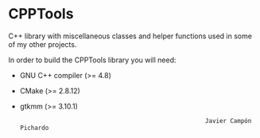 CPPTools
========

C++ library with miscellaneous classes and helper functions used in some of my
other projects.

In order to build the CPPTools library you will need:

* GNU C++ compiler (>= 4.8)
* CMake (>= 2.8.12)
* gtkmm (>= 3.10.1)

                                                          Javier Campón Pichardo
